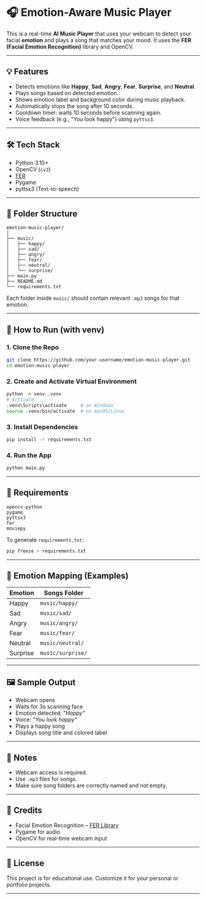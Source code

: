 
# 🎧 Emotion-Aware Music Player

This is a real-time **AI Music Player** that uses your webcam to detect your facial **emotion** and plays a song that matches your mood. It uses the **FER (Facial Emotion Recognition)** library and OpenCV.

---

## 💡 Features

- Detects emotions like **Happy**, **Sad**, **Angry**, **Fear**, **Surprise**, and **Neutral**.
- Plays songs based on detected emotion.
- Shows emotion label and background color during music playback.
- Automatically stops the song after 10 seconds.
- Cooldown timer: waits 10 seconds before scanning again.
- Voice feedback (e.g., "You look happy") using `pyttsx3`.

---

## 🛠️ Tech Stack

- Python 3.10+
- OpenCV (`cv2`)
- [FER](https://github.com/justinshenk/fer)
- Pygame
- pyttsx3 (Text-to-speech)

---

## 📁 Folder Structure

```
emotion-music-player/
│
├── music/
│   ├── happy/
│   ├── sad/
│   ├── angry/
│   ├── fear/
│   ├── neutral/
│   └── surprise/
├── main.py
├── README.md
└── requirements.txt
```

Each folder inside `music/` should contain relevant `.mp3` songs for that emotion.

---

## 🚀 How to Run (with venv)

### 1. Clone the Repo
```bash
git clone https://github.com/your-username/emotion-music-player.git
cd emotion-music-player
```

### 2. Create and Activate Virtual Environment
```bash
python -m venv .venv
# Activate:
.venv\Scripts\activate     # on Windows
source .venv/bin/activate  # on macOS/Linux
```

### 3. Install Dependencies
```bash
pip install -r requirements.txt
```

### 4. Run the App
```bash
python main.py
```

---

## 📝 Requirements

```
opencv-python
pygame
pyttsx3
fer
moviepy
```

To generate `requirements.txt`:
```bash
pip freeze > requirements.txt
```

---

## 🧠 Emotion Mapping (Examples)

| Emotion    | Songs Folder       |
|------------|--------------------|
| Happy      | `music/happy/`     |
| Sad        | `music/sad/`       |
| Angry      | `music/angry/`     |
| Fear       | `music/fear/`      |
| Neutral    | `music/neutral/`   |
| Surprise   | `music/surprise/`  |

---

## 🖼️ Sample Output

- Webcam opens
- Waits for 3s scanning face
- Emotion detected: *"Happy"*
- Voice: _"You look happy"_
- Plays a happy song
- Displays song title and colored label

---

## 📌 Notes

- Webcam access is required.
- Use `.mp3` files for songs.
- Make sure song folders are correctly named and not empty.

---

## 🙌 Credits

- Facial Emotion Recognition – [FER Library](https://github.com/justinshenk/fer)
- Pygame for audio
- OpenCV for real-time webcam input

---

## 📃 License

This project is for educational use. Customize it for your personal or portfolio projects.

---
